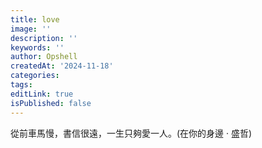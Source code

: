 ```yaml
---
title: love
image: ''
description: ''
keywords: ''
author: Opshell
createdAt: '2024-11-18'
categories:
tags:
editLink: true
isPublished: false
---
```

從前車馬慢，書信很遠，一生只夠愛一人。(在你的身邊 · 盛哲)
